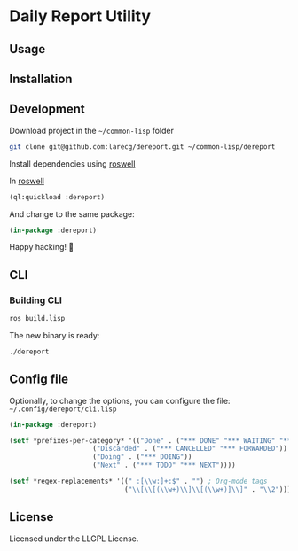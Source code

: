 # Daily Report Utility

## Usage

## Installation

## Development

Download project in the `~/common-lisp` folder

```sh
git clone git@github.com:larecg/dereport.git ~/common-lisp/dereport
```

Install dependencies using [roswell](https://roswell.github.io)

In [roswell](https://roswell.github.io)

```lisp
(ql:quickload :dereport)
```

And change to the same package:

```lisp
(in-package :dereport)
```

Happy hacking! :rocket:

## CLI

### Building CLI

```sh
ros build.lisp
```

The new binary is ready:

```sh
./dereport
```

## Config file

Optionally, to change the options, you can configure the file: `~/.config/dereport/cli.lisp`

```lisp
(in-package :dereport)

(setf *prefixes-per-category* '(("Done" . ("*** DONE" "*** WAITING" "*** DELEGATED"))
                     ("Discarded" . ("*** CANCELLED" "*** FORWARDED"))
                     ("Doing" . ("*** DOING"))
                     ("Next" . ("*** TODO" "*** NEXT"))))

(setf *regex-replacements* '((" :[\\w:]+:$" . "") ; Org-mode tags
                             ("\\[\\[(\\w+)\\]\\[(\\w+)]\\]" . "\\2"))) ; Org-mode links
```

## License

Licensed under the LLGPL License.
